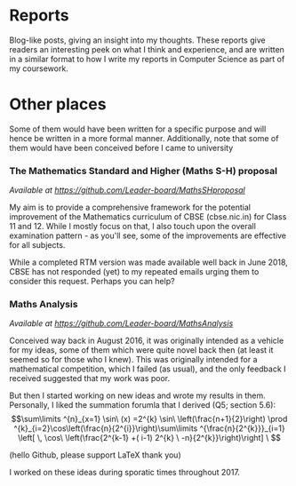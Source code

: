 
# Reports

Blog-like posts, giving an insight into my thoughts.
These reports give readers an interesting peek on what I think and experience, and are written in a similar format to how I write my reports in Computer Science as part of my coursework.

# Other places
Some of them would have been written for a specific purpose and will hence be written in a more formal manner. Additionally, note that some of them would have been conceived before I came to university

### The Mathematics Standard and Higher (Maths S-H) proposal

*Available at https://github.com/Leader-board/MathsSHproposal*

My aim is to provide a comprehensive framework for the potential improvement of the Mathematics curriculum of CBSE (cbse.nic.in) for Class 11 and 12. While I mostly focus on that, I also touch upon the overall examination pattern - as you'll see, some of the improvements are effective for all subjects.

While a completed RTM version was made available well back in June 2018, CBSE has not responded (yet) to my repeated emails urging them to consider this request. Perhaps you can help?

### Maths Analysis

*Available at https://github.com/Leader-board/MathsAnalysis*

Conceived way back in August 2016, it was originally intended as a vehicle for my ideas, some of them which were quite novel back then (at least it seemed so for those who I knew). This was originally intended for a mathematical competition, which I failed (as usual), and the only feedback I received suggested that my work was poor.

But then I started working on new ideas and wrote my results in them. Personally, I liked the summation forumla that I derived (Q5; section 5.6): $$\sum\limits ^{n}_{x=1} \sin\ (x) =2^{k} \sin\ \left(\frac{n+1}{2}\right) \prod ^{k}_{i=2}\cos\left(\frac{n}{2^{i}}\right)\sum\limits ^{\frac{n}{2^{k}}}_{i=1} \left[ \, \cos\ \left(\frac{2^{k-1} +( i-1) 2^{k} \ -n}{2^{k}}\right)\right] \ $$

(hello Github, please support LaTeX thank you)

I worked on these ideas during sporatic times throughout 2017.
